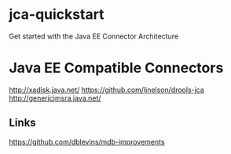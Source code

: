 jca-quickstart
==============

Get started with the Java EE Connector Architecture

# Java EE Compatible Connectors

http://xadisk.java.net/
https://github.com/ljnelson/drools-jca
http://genericjmsra.java.net/

## Links

https://github.com/dblevins/mdb-improvements

